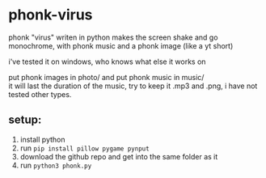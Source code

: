 # phonk-virus
phonk "virus" writen in python 
makes the screen shake and go monochrome, with phonk music and a phonk image (like a yt short)  

i've tested it on windows, who knows what else it works on

put phonk images in photo/ and put phonk music in music/  
it will last the duration of the music, try to keep it .mp3 and .png, i have not tested other types.

## setup:
1. install python 
2. run `pip install pillow pygame pynput`
3. download the github repo and get into the same folder as it
4. run `python3 phonk.py`
   
